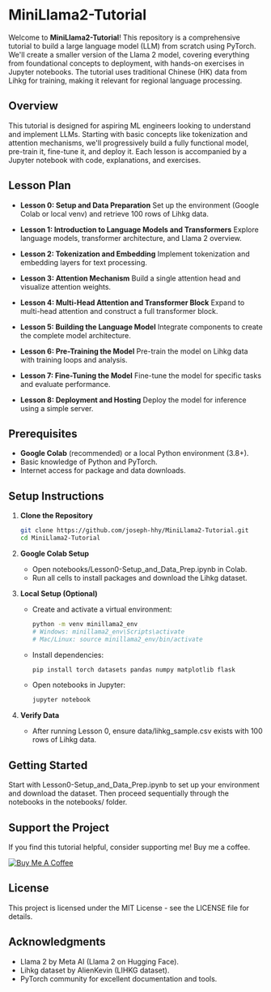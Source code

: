 # MiniLlama2-Tutorial

Welcome to **MiniLlama2-Tutorial**! This repository is a comprehensive tutorial to build a large language model (LLM) from scratch using PyTorch. We'll create a smaller version of the Llama 2 model, covering everything from foundational concepts to deployment, with hands-on exercises in Jupyter notebooks. The tutorial uses traditional Chinese (HK) data from Lihkg for training, making it relevant for regional language processing.

## Overview

This tutorial is designed for aspiring ML engineers looking to understand and implement LLMs. Starting with basic concepts like tokenization and attention mechanisms, we'll progressively build a fully functional model, pre-train it, fine-tune it, and deploy it. Each lesson is accompanied by a Jupyter notebook with code, explanations, and exercises.

## Lesson Plan

- **Lesson 0: Setup and Data Preparation**
  Set up the environment (Google Colab or local venv) and retrieve 100 rows of Lihkg data.

- **Lesson 1: Introduction to Language Models and Transformers**
  Explore language models, transformer architecture, and Llama 2 overview.

- **Lesson 2: Tokenization and Embedding**
  Implement tokenization and embedding layers for text processing.

- **Lesson 3: Attention Mechanism**
  Build a single attention head and visualize attention weights.

- **Lesson 4: Multi-Head Attention and Transformer Block**
  Expand to multi-head attention and construct a full transformer block.

- **Lesson 5: Building the Language Model**
  Integrate components to create the complete model architecture.

- **Lesson 6: Pre-Training the Model**
  Pre-train the model on Lihkg data with training loops and analysis.

- **Lesson 7: Fine-Tuning the Model**
  Fine-tune the model for specific tasks and evaluate performance.

- **Lesson 8: Deployment and Hosting**
  Deploy the model for inference using a simple server.

## Prerequisites

- **Google Colab** (recommended) or a local Python environment (3.8+).
- Basic knowledge of Python and PyTorch.
- Internet access for package and data downloads.

## Setup Instructions

1. **Clone the Repository**
   ```bash
   git clone https://github.com/joseph-hhy/MiniLlama2-Tutorial.git
   cd MiniLlama2-Tutorial
   ```

2. **Google Colab Setup**
   * Open notebooks/Lesson0-Setup_and_Data_Prep.ipynb in Colab.
   * Run all cells to install packages and download the Lihkg dataset.

3. **Local Setup (Optional)**
   * Create and activate a virtual environment:
     ```bash
     python -m venv minillama2_env
     # Windows: minillama2_env\Scripts\activate
     # Mac/Linux: source minillama2_env/bin/activate
     ```
   * Install dependencies:
     ```bash
     pip install torch datasets pandas numpy matplotlib flask
     ```
   * Open notebooks in Jupyter:
     ```bash
     jupyter notebook
     ```

4. **Verify Data**
   * After running Lesson 0, ensure data/lihkg_sample.csv exists with 100 rows of Lihkg data.

## Getting Started

Start with Lesson0-Setup_and_Data_Prep.ipynb to set up your environment and download the dataset. Then proceed sequentially through the notebooks in the notebooks/ folder.

## Support the Project

If you find this tutorial helpful, consider supporting me! Buy me a coffee.

[![Buy Me A Coffee](https://img.shields.io/badge/Buy%20Me%20A%20Coffee-support-%23FFDD00?style=flat&logo=buy-me-a-coffee&logoColor=black)](https://buymeacoffee.com/josephhhy)


## License

This project is licensed under the MIT License - see the LICENSE file for details.

## Acknowledgments

* Llama 2 by Meta AI (Llama 2 on Hugging Face).
* Lihkg dataset by AlienKevin (LIHKG dataset).
* PyTorch community for excellent documentation and tools.